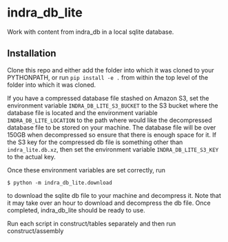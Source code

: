 # indra_db_lite
Work with content from indra_db in a local sqlite database.

## Installation
Clone this repo and either add the folder into which it was cloned to your
PYTHONPATH, or run `pip install -e .` from within the top level of the folder into
which it was cloned.

If you have a compressed database file stashed
on Amazon S3, set the environment variable `INDRA_DB_LITE_S3_BUCKET` to the S3 bucket
where the database file is located and the environment variable
`INDRA_DB_LITE_LOCATION` to the path where would like the decompressed database file
to be stored on your machine. The database file will be over 150GB when
decompressed so ensure that there is enough space for it. If the S3 key for
the compressed db file is something other than `indra_lite.db.xz`, then set the
environment variable `INDRA_DB_LITE_S3_KEY` to the actual key.

Once these environment variables are set correctly, run

    $ python -m indra_db_lite.download

to download the sqlite db file to your machine and decompress it. Note that it may
take over an hour to download and decompress the db file. Once completed,
indra_db_lite should be ready to use.


Run each script in construct/tables separately
and then run construct/assembly
